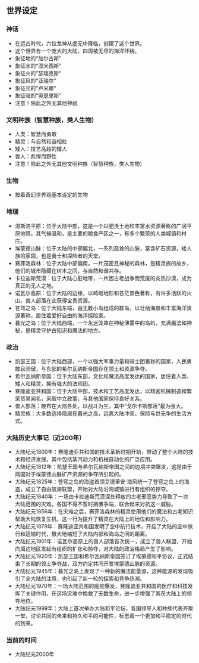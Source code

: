 ## 世界设定

### 神话
- 在远古时代，六位龙神从虚无中降临，创建了这个世界。
- 这个世界有一个庞大的大陆，四周被无尽的海洋环绕。
- 象征地的“加尔古斯”
- 象征水的“涅米西斯”
- 象征火的”瑟瑞克斯“
- 象征风的“亚瑞尔”
- 象征光的”卢米娜“
- 象征暗的“奥瑟里斯”
- 注意！除此之外无其他神祇

### 文明种族（智慧种族，类人生物）
- 人类：智慧而勇敢
- 精灵：与自然和谐相处
- 矮人：技艺高超的矮人
- 兽人：彪悍而野性
- 注意！除此之外无其他文明种族（智慧种族，类人生物）

### 生物
- 按着奇幻世界观基本设定的生物

### 地理
- 温斯洛平原：位于大陆中部，这是一个以肥沃土地和丰富水资源著称的广阔平原地带。其气候温和，是主要的粮食产区之一，有多个繁荣的人类城镇和村庄。
- 埃蒙德山脉：位于大陆的中部偏北，一系列高耸的山脉，富含矿石资源，矮人族的家园，也是勇士和探险者的天堂。
- 赛菲洛森林：位于大陆中部偏南，一片茂密且神秘的森林，是精灵族的故乡，他们的城市隐藏在树木之间，与自然和谐共存。
- 卡拉迪斯荒漠：位于大陆心脏地带，一片因古老战争而荒废的炎热沙漠，成为真正的无人之地。
- 诺瓦尔高原：位于大陆的边缘，以崎岖地形和苍茫景色著称，有许多活跃的火山，兽人部落在此获得宝贵资源。
- 苍穹之岛：位于大陆东端，由无数小岛组成的群岛，以壮丽海景和丰富海洋资源著称，居住着爱好自由的海洋探险家。
- 暮光之岛：位于大陆西端，一个永远笼罩在神秘薄雾中的岛屿，充满魔法和神秘，是精灵守护古知识和魔法的地方。

### 政治
- 凯瑟王国：位于大陆西部，一个以强大军事力量和骑士团著称的国家，人民勇敢且骄傲，与东部的希尔瓦纳斯帝国存在领土和资源争夺。
- 希尔瓦纳斯帝国：位于大陆东部，文化和魔法高度发达的国家，居住着人类、矮人和精灵，拥有强大的法师团。
- 赛隆迪亚共和国：位于大陆中部，技术和工艺高度发达，以精密机械制造和繁荣贸易闻名，采取中立政策，与其他国家保持良好关系。
- 兽人部落：散布在大陆各处，以战斗为生，其中“戈尔卡斯部落”最为强大。
- 精灵族：大多数选择隐居在暮光之岛，远离大陆冲突，保持与世无争的生活方式。

### 大陆历史大事记（近200年）
- 大陆纪元1800年：赛隆迪亚共和国的技术革新时期开始，带动了整个大陆的技术和经济发展，其中包括蒸汽动力和机械自动化的广泛应用。
- 大陆纪元1812年：凯瑟王国与希尔瓦纳斯帝国之间的边境冲突爆发，这是由于两国对于埃蒙德山脉矿产资源的争夺所引起的。
- 大陆纪元1825年：苍穹之岛的海盗首领艾德里安·海风统一了苍穹之岛上的海盗，成立了自由航海联盟，开始对大陆沿海城镇进行有组织的掠夺。
- 大陆纪元1840年：一场由卡拉迪斯荒漠深处释放的古老邪恶势力导致了一次大陆范围的灾难，各国不得不暂时搁置争端，联合起来对抗这一威胁。
- 大陆纪元1856年：在灾难之后，赛菲洛森林的精灵使用他们的魔法和古老知识帮助大陆恢复生机，这一行为提升了精灵在大陆上的地位和影响力。
- 大陆纪元1879年：赛隆迪亚共和国发明了空中航行技术，开启了大陆的空中旅行和运输时代，极大地缩短了大陆内部和海岛之间的距离。
- 大陆纪元1901年：诺瓦尔高原上的兽人部落首次统一，成立了兽人联盟，开始向周边地区发起有组织的扩张和掠夺，对大陆的政治格局产生了影响。
- 大陆纪元1920年：凯瑟王国和希尔瓦纳斯帝国签订了埃蒙德和平协议，正式结束了长期的领土争夺战，双方约定共同开发埃蒙德山脉的资源。
- 大陆纪元1945年：暮光之岛上发现了一种新的魔法能量源，这种能源的发现吸引了全大陆的注意，也引起了新一轮的探索和竞争热潮。
- 大陆纪元1970年：一场大陆范围的瘟疫爆发，赛隆迪亚共和国的医疗和科技发挥了关键作用，在这场灾难中挽救了无数生命，进一步增强了其在大陆上的领导地位。
- 大陆纪元1999年：大陆上首次举办大陆和平论坛，各国领导人和种族代表齐聚一堂，讨论共同的未来和持久和平的可能性，标志着一个更加和平稳定的时代的到来。

### 当前的时间
- 大陆纪元2000年